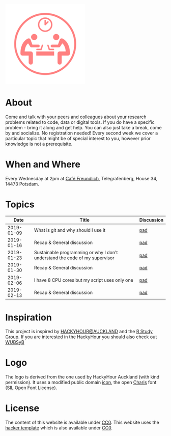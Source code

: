 <img src="./Logo/HackyHourLogoMod.svg" width="250">

# About
Come and talk with your peers and colleagues about your research problems related to code, data or digital tools.
If you do have a specific problem - bring it along and get help.
You can also just take a break, come by and socialize.
No registration needed!
Every second week we cover a particular topic that might be of special interest to you, however prior knowledge is not a prerequisite.

# When and Where
Every Wednesday at 2pm at [Café Freundlich](https://www.openstreetmap.org/?mlat=52.3819&mlon=13.0650#map=16/52.3819/13.0650&layers=N), Telegrafenberg, House 34, 14473 Potsdam.

# Topics

| Date       | Title | Discussion |
| ---------- |------ | ---------- |
| 2019-01-09 | What is git and why should I use it | [pad](https://hackmd.io/1SqnbwuJQZaQsjSwOY1C0A) |
| 2019-01-16 | Recap & General discussion | [pad](https://hackmd.io/m9w6SE4cREyaTk0aDbYwTA) |
| 2019-01-23 | Sustainable programming or why I don't understand the code of my supervisor | [pad](https://hackmd.io/tflMMsAnQ367p32MVWwFYw) |
| 2019-01-30 | Recap & General discussion | [pad](https://hackmd.io/20RR1el4QwCjpYXllrqNOg) |
| 2019-02-06 | I have 8 CPU cores but my script uses only one | [pad](https://hackmd.io/_q3PO8slT8qvbVnn2yFLzg) |
| 2019-02-13 | Recap & General discussion | [pad](https://hackmd.io/3ZAf22APRg-8XEsBfA_6kw) |

# Inspiration
This project is inspired by [HACKYHOUR@AUCKLAND](https://uoa-eresearch.github.io/HackyHour/) and the [R Study Group](http://minisciencegirl.github.io/studyGroup/).
If you are interested in the HackyHour you should also check out [WUBSyB](http://wubsyb.github.io/)

# Logo
The logo is derived from the one used by HackyHour Auckland (with kind permission).
It uses a modified public domain <a href="https://thenounproject.com/search/?q=hackathon&i=6324">icon</a>, the open <a href="https://fontlibrary.org/en/font/charis">Charis</a> font (SIL Open Font License).

# License
The content of this website is available under [CC0](LICENSE).
This website uses the [hacker template](https://github.com/pages-themes/hacker/) which is also available under [CC0](https://creativecommons.org/publicdomain/zero/1.0/legalcode).
